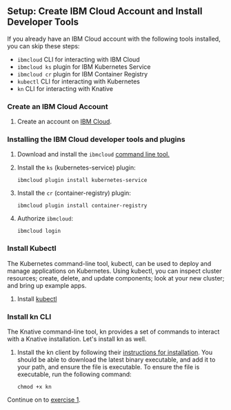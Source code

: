 ## Setup: Create IBM Cloud Account and Install Developer Tools

If you already have an IBM Cloud account with the following tools installed, you can skip these steps:

- `ibmcloud` CLI for interacting with IBM Cloud
- `ibmcloud ks` plugin for IBM Kubernetes Service
- `ibmcloud cr` plugin for IBM Container Registry
- `kubectl` CLI for interacting with Kubernetes
- `kn` CLI for interacting with Knative

### Create an IBM Cloud Account
1. Create an account on [IBM Cloud](https://cloud.ibm.com/registration).

### Installing the IBM Cloud developer tools and plugins

1. Download and install the `ibmcloud` [command line tool.](https://cloud.ibm.com/docs/cli/index.html#overview)

1. Install the `ks` (kubernetes-service) plugin:

    ```
    ibmcloud plugin install kubernetes-service
    ```
1. Install the `cr` (container-registry) plugin:

    ```
    ibmcloud plugin install container-registry
    ```
1. Authorize `ibmcloud`:

    ```
    ibmcloud login
    ```

### Install Kubectl
The Kubernetes command-line tool, kubectl, can be used to deploy and manage applications on Kubernetes. Using kubectl, you can inspect cluster resources; create, delete, and update components; look at your new cluster; and bring up example apps.

1. Install [kubectl](https://kubernetes.io/docs/tasks/tools/install-kubectl/#install-kubectl)

### Install kn CLI
The Knative command-line tool, kn provides a set of commands to interact with a Knative installation. Let's install kn as well.

1. Install the kn client by following their [instructions for installation](https://github.com/knative/client/blob/master/docs/README.md#installing-kn). You should be able to download the latest binary executable, and add it to your path, and ensure the file is executable. To ensure the file is executable, run the following command:

    ```
    chmod +x kn
    ```


Continue on to [exercise 1](../exercise-1/README.md).
